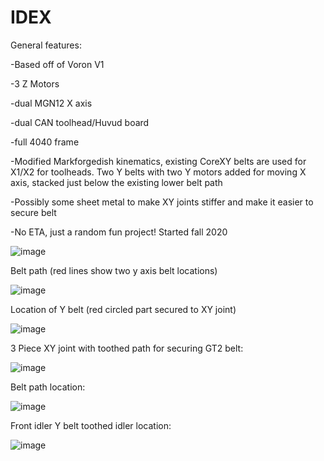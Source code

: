 # IDEX

General features:

-Based off of Voron V1

-3 Z Motors

-dual MGN12 X axis

-dual CAN toolhead/Huvud board

-full 4040 frame

-Modified Markforgedish kinematics, existing CoreXY belts are used for X1/X2 for toolheads. Two Y belts with two Y motors added for moving X axis, stacked just below the existing lower belt path

-Possibly some sheet metal to make XY joints stiffer and make it easier to secure belt

-No ETA, just a random fun project! Started fall 2020

![image](https://user-images.githubusercontent.com/11861478/123529549-5e0dea80-d6bf-11eb-86b3-936369a76c03.png)

Belt path (red lines show two y axis belt locations)

![image](https://user-images.githubusercontent.com/11861478/123529683-c6110080-d6c0-11eb-9d99-0d092793409a.png)

Location of Y belt (red circled part secured to XY joint)

![image](https://user-images.githubusercontent.com/11861478/123529692-e04ade80-d6c0-11eb-89f4-db27764862d5.png)

3 Piece XY joint with toothed path for securing GT2 belt:

![image](https://user-images.githubusercontent.com/11861478/123529725-230cb680-d6c1-11eb-827b-00a7a65c53ea.png)

Belt path location:

![image](https://user-images.githubusercontent.com/11861478/123529731-33bd2c80-d6c1-11eb-892e-90a09d37c957.png)

Front idler Y belt toothed idler location:

![image](https://user-images.githubusercontent.com/11861478/123529742-5cddbd00-d6c1-11eb-9c16-b07fed503d59.png)

